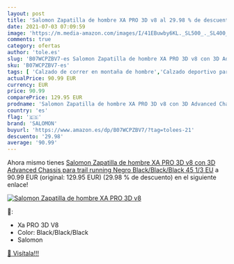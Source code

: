 ```yaml
---
layout: post
title: 'Salomon Zapatilla de hombre XA PRO 3D v8 al 29.98 % de descuento'
date: 2021-07-03 07:09:59
image: 'https://m.media-amazon.com/images/I/41EBuwby6KL._SL500_._SL400_.jpg'
comments: true
category: ofertas
author: 'tole.es'
slug: 'B07WCPZBV7-es Salomon Zapatilla de hombre XA PRO 3D v8 con 3D Advanced...'
sku: 'B07WCPZBV7-es'
tags: [ 'Calzado de correr en montaña de hombre','Calzado deportivo para hombre','Calzados de running para hombre','Zapatillas y calzado deportivo para hombre','Zapatos','Zapatos para hombre','Zapatos y complementos','salomon','zapatilla', ]
actualPrice: 90.99 EUR
currency: EUR
price: 90.99
comparePrice: 129.95 EUR
prodname: 'Salomon Zapatilla de hombre XA PRO 3D v8 con 3D Advanced Chassis para trail running  Negro  Black/Black/Black   45 1/3 EU'
country: 'es'
flag: '🇪🇸'
brand: 'SALOMON'
buyurl: 'https://www.amazon.es/dp/B07WCPZBV7/?tag=tolees-21'
descuento: '29.98'
average: '90.99'
---
```


Ahora mismo tienes [Salomon Zapatilla de hombre XA PRO 3D v8 con 3D Advanced Chassis para trail running  Negro  Black/Black/Black   45 1/3 EU](https://www.amazon.es/dp/B07WCPZBV7/?tag=tolees-21) a 90.99 EUR (original: 129.95 EUR) (29.98 %  de descuento) en el siguiente enlace!

[![Salomon Zapatilla de hombre XA PRO 3D v8](https://m.media-amazon.com/images/I/41EBuwby6KL._SL500_._SL400_.jpg)](https://www.amazon.es/dp/B07WCPZBV7/?tag=tolees-21)

🔎:

- Xa PRO 3D V8
- Color: Black/Black/Black
- Salomon

[🛒 Visítala!!!](https://www.amazon.es/dp/B07WCPZBV7/?tag=tolees-21)
